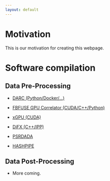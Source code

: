 ```yaml
---
layout: default
---
```


# Motivation

This is our motivation for creating this webpage.

# Software compilation

## Data Pre-Processing

- [DARC (Python/Docker/...)](https://github.com/loostrum/darc)

- [FBFUSE GPU Correlator (CUDA/C++/Python)](https://github.com/ewanbarr/psrdada_cpp)

- [xGPU (CUDA)](https://github.com/GPU-correlators/xGPU)

- [DiFX (C++/IPP)](https://www.atnf.csiro.au/vlbi/dokuwiki/doku.php/difx/documentation)

- [PSRDADA](http://psrdada.sourceforge.net)

- [HASHPIPE](https://casper.ssl.berkeley.edu/wiki/HASHPIPE)

## Data Post-Processing

- More coming.
